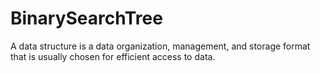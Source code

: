 # BinarySearchTree
A data structure is a data organization, management, and storage format that is usually chosen for efficient access to data.
